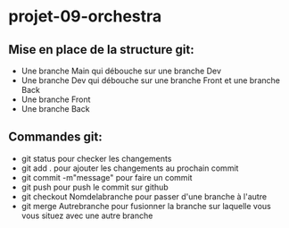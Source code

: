 # projet-09-orchestra

## Mise en place de la structure git:

- Une branche Main qui débouche sur une branche Dev
- Une branche Dev qui débouche sur une branche Front et une branche Back
- Une branche Front
- Une branche Back

## Commandes git:
- git status pour checker les changements
- git add . pour ajouter les changements au prochain commit
- git commit -m"message" pour faire un commit
- git push pour push le commit sur github
- git checkout Nomdelabranche pour passer d'une branche à l'autre
- git merge Autrebranche pour fusionner la branche sur laquelle vous vous situez avec une autre branche